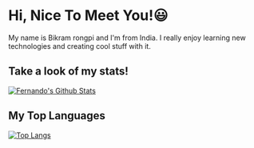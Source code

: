 # Hi, Nice To Meet You!😃

My name is Bikram rongpi and I'm from India. I really enjoy learning new technologies and creating cool stuff with it.

## Take a look of my stats!

[![Fernando's Github Stats](https://github-readme-stats.vercel.app/api?username=bikrambox&show_icons=true)](https://github.com/bikrambox/github-readme-stats)

## My Top Languages

[![Top Langs](https://github-readme-stats.vercel.app/api/top-langs/?username=bikrambox)](https://github.com/bikrambox/github-readme-stats)
